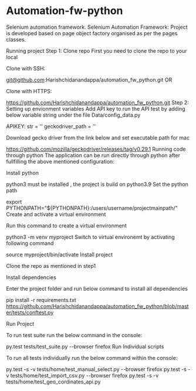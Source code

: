 # Automation-fw-python
Selenium automation framework.
Selenium Automation Framework:
Project is developed based on page object factory organised as per the pages classes.

Running project
Step 1: Clone repo
First you need to clone the repo to your local

Clone with SSH:

git@github.com:Harishchidanandappa/automation_fw_python.git
OR

Clone with HTTPS:

https://github.com/Harishchidanandappa/automation_fw_python.git
Step 2: Setting up envionment variables
Add API key to run the API test by adding below variable string under the file Data/config_data.py

APIKEY: str = ''
geckodriver_path = ''

Download gecko driver from the link below and set executable path for mac

https://github.com/mozilla/geckodriver/releases/tag/v0.29.1
Running code through python
The application can be run directly through python after fullfilling the above mentioned configuration:

Install python

python3 must be installed , the project is build on python3.9
Set the python path

export PYTHONPATH="${PYTHONPATH}:/users/username/projectmainpath/"
Create and activate a virtual environment

Run this command to create a virtual environment

python3 -m venv myproject
Switch to virtual environemt by activating following command

source myproject/bin/activate
Install project

Clone the repo as mentioned in step1

Install dependencies

Enter the project folder and run below command to install all dependencies

pip install -r requirements.txt
https://github.com/Harishchidanandappa/automation_fw_python/blob/master/tests/conftest.py

Run Project

To run test suite run the below command in the console:

py.test tests/test_suite.py --browser firefox
Run Individual scripts

To run all tests individually run the below command within the console:

py.test -s -v tests/home/test_manual_select.py --browser firefox
py.test -s -v tests/home/test_import_csv.py --browser firefox
py.test -s -v tests/home/test_geo_cordinates_api.py
